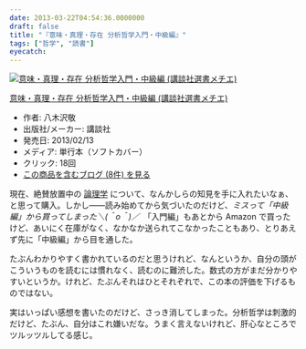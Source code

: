 ```yaml
---
date: 2013-03-22T04:54:36.0000000
draft: false
title: "『意味・真理・存在 分析哲学入門・中級編』"
tags: ["哲学", "読書"]
eyecatch: 
---
```

<p><div class="hatena-asin-detail"><a href="http://www.amazon.co.jp/exec/obidos/ASIN/4062585472/bestylesnet-22/"><img src="https://images-fe.ssl-images-amazon.com/images/I/41WLgmuLVVL._SL160_.jpg" class="hatena-asin-detail-image" alt="意味・真理・存在  分析哲学入門・中級編 (講談社選書メチエ)" title="意味・真理・存在  分析哲学入門・中級編 (講談社選書メチエ)"></a><div class="hatena-asin-detail-info"><p class="hatena-asin-detail-title"><a href="http://www.amazon.co.jp/exec/obidos/ASIN/4062585472/bestylesnet-22/">意味・真理・存在  分析哲学入門・中級編 (講談社選書メチエ)</a></p><ul><li><span class="hatena-asin-detail-label">作者:</span> 八木沢敬</li><li><span class="hatena-asin-detail-label">出版社/メーカー:</span> 講談社</li><li><span class="hatena-asin-detail-label">発売日:</span> 2013/02/13</li><li><span class="hatena-asin-detail-label">メディア:</span> 単行本（ソフトカバー）</li><li> <span class="hatena-asin-detail-label">クリック</span>: 18回</li><li><a href="http://d.hatena.ne.jp/asin/4062585472/bestylesnet-22" target="_blank">この商品を含むブログ (8件) を見る</a></li></ul></div><div class="hatena-asin-detail-foot"></div></div></p><p>現在、絶賛放置中の <a href="https://blog.daruyanagi.jp/category/%E8%AB%96%E7%90%86%E5%AD%A6">&#x8AD6;&#x7406;&#x5B66;</a> について、なんかしらの知見を手に入れたいなぁ、と思って購入。しかし――読み始めてから気づいたのだけど、<i>ミスって「中級編」から買ってしまった＼(＾o＾)／　</i>「入門編」もあとから Amazon で買ったけど、あいにく在庫がなく、なかなか送られてこなかったこともあり、とりあえず先に「中級編」から目を通した。</p><p>たぶんわかりやすく書かれているのだと思うけれど、なんというか、自分の頭がこういうものを読むには慣れなく、読むのに難渋した。数式の方がまだ分かりやすいというか。けれど、たぶんそれはひとそれぞれで、この本の評価を下げるものではない。</p><p>実はいっぱい感想を書いたのだけど、さっき消してしまった。分析哲学は刺激的だけど、たぶん、自分はこれ嫌いだな。うまく言えないけれど、肝心なところでツルッツルしてる感じ。</p>
